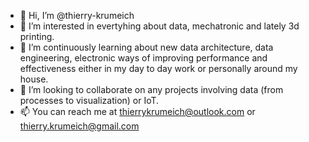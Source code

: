 - 👋 Hi, I’m @thierry-krumeich
- 👀 I’m interested in evertyhing about data, mechatronic and lately 3d printing.
- 🌱 I’m continuously learning about new data architecture, data engineering, electronic ways of improving performance and effectiveness either in my day to day work or personally around my house.
- 💞️ I’m looking to collaborate on any projects involving data (from processes to visualization) or IoT.
- 📫 You can reach me at thierrykrumeich@outlook.com or thierry.krumeich@gmail.com

<!---
thierry-krumeich/thierry-krumeich is a ✨ special ✨ repository because its `README.md` (this file) appears on your GitHub profile.
You can click the Preview link to take a look at your changes.
--->


